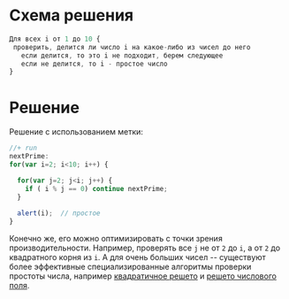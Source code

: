# Схема решения

```js
Для всех i от 1 до 10 {
 проверить, делится ли число i на какое-либо из чисел до него
   если делится, то это i не подходит, берем следующее
   если не делится, то i - простое число
}
```

# Решение

Решение с использованием метки:

```js
//+ run
nextPrime: 
for(var i=2; i<10; i++) {

  for(var j=2; j<i; j++) {
    if ( i % j == 0) continue nextPrime;
  }
  
  alert(i);  // простое
}
```

Конечно же, его можно оптимизировать с точки зрения производительности. Например, проверять все `j` не от `2` до `i`, а от `2` до квадратного корня из `i`. А для очень больших чисел -- существуют более эффективные специализированные алгоритмы проверки простоты числа, например [квадратичное решето](http://ru.wikipedia.org/wiki/%D0%9C%D0%B5%D1%82%D0%BE%D0%B4_%D0%BA%D0%B2%D0%B0%D0%B4%D1%80%D0%B0%D1%82%D0%B8%D1%87%D0%BD%D0%BE%D0%B3%D0%BE_%D1%80%D0%B5%D1%88%D0%B5%D1%82%D0%B0) и [решето числового поля](http://ru.wikipedia.org/wiki/%D0%9E%D0%B1%D1%89%D0%B8%D0%B9_%D0%BC%D0%B5%D1%82%D0%BE%D0%B4_%D1%80%D0%B5%D1%88%D0%B5%D1%82%D0%B0_%D1%87%D0%B8%D1%81%D0%BB%D0%BE%D0%B2%D0%BE%D0%B3%D0%BE_%D0%BF%D0%BE%D0%BB%D1%8F).